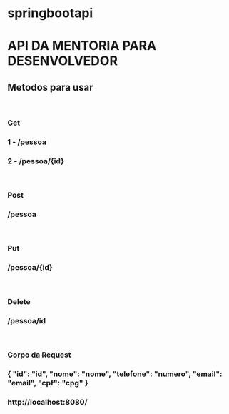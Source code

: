 # springbootapi
<H1>API DA MENTORIA PARA DESENVOLVEDOR</H1>

<h2>Metodos para usar</h2>
<br>
<h3>Get</h3>
<h3>1 - /pessoa</h3>
<h3>2 - /pessoa/{id}</h3>
<br>
<h3>Post</h3>
<h3>/pessoa</h3>
<br>
<h3>Put</h3>
<h3>/pessoa/{id}</h3>
<br>
<h3>Delete</h3>
<h3>/pessoa/id</h3>
<br>
<h3>Corpo da Request</h3>
<h3>
{
    "id": "id",
    "nome": "nome",
    "telefone": "numero",
    "email": "email",
    "cpf": "cpg"
}

</h3>

<h3>http://localhost:8080/ </h3>